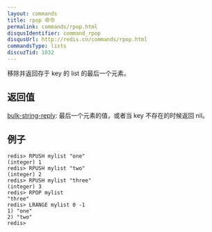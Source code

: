 ```yaml
---
layout: commands
title: rpop 命令
permalink: commands/rpop.html
disqusIdentifier: command_rpop
disqusUrl: http://redis.cn/commands/rpop.html
commandsType: lists
discuzTid: 1032
---
```


移除并返回存于 key 的 list 的最后一个元素。

## 返回值

[bulk-string-reply](/topics/protocol.html#bulk-string-reply): 
最后一个元素的值，或者当 key 不存在的时候返回 nil。

## 例子
	
	redis> RPUSH mylist "one"
	(integer) 1
	redis> RPUSH mylist "two"
	(integer) 2
	redis> RPUSH mylist "three"
	(integer) 3
	redis> RPOP mylist
	"three"
	redis> LRANGE mylist 0 -1
	1) "one"
	2) "two"
	redis> 